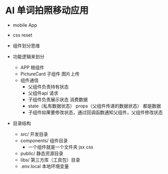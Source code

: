 # AI 单词拍照移动应用

- mobile App
- css reset
- 组件划分思维
- 功能逻辑来划分
  - APP 根组件
  - PictureCard 子组件 图片上传
  - 组件通信
    - 父组件负责持有状态
    - 父组件api 请求
    - 子组件负责展示状态  消费数据
    - state（私有数据状态） props（父组件传递的数据状态） 都是数据
    - 子组件如果要修改状态，通过回调函数通知父组件，父组件修改状态
    
- 目录结构
  - src/ 开发目录
  - components/ 组件目录
    - 一个组件就是一个文件夹
      jsx css
  - public/ 静态资源目录
  - libs/ 第三方库（工具包）目录
  - .env.local 本地环境变量
